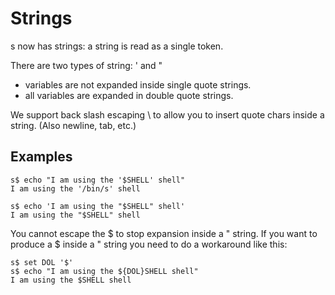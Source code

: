 # Strings

s now has strings: a string is read as a single token.

There are two types of string: ' and "
* variables are not expanded inside single quote strings.
* all variables are expanded in double quote strings.

We support back slash escaping \ to allow you to insert quote
chars inside a string. (Also newline, tab, etc.)


## Examples

```
s$ echo "I am using the '$SHELL' shell"
I am using the '/bin/s' shell

s$ echo 'I am using the "$SHELL" shell'
I am using the "$SHELL" shell
```

You cannot escape the \$ to stop expansion inside a " string.
If you want to produce a $ inside a " string you need to do a
workaround like this:

```
s$ set DOL '$'
s$ echo "I am using the ${DOL}SHELL shell"
I am using the $SHELL shell
```
